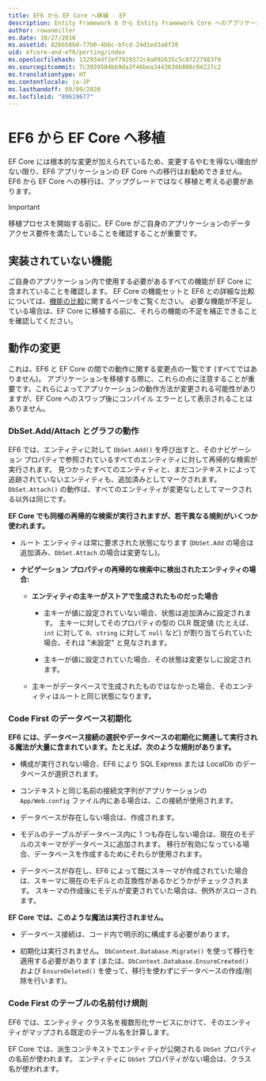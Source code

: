 ```yaml
---
title: EF6 から EF Core へ移植 - EF
description: Entity Framework 6 から Entity Framework Core へのアプリケーションの移植に関する一般的な情報
author: rowanmiller
ms.date: 10/27/2016
ms.assetid: 826b58bd-77b0-4bbc-bfcd-24d1ed3a8f38
uid: efcore-and-ef6/porting/index
ms.openlocfilehash: 132934df2ef7929372c4a092635c5c97227983f9
ms.sourcegitcommit: 7c3939504bb9da3f46bea3443638b808c04227c2
ms.translationtype: HT
ms.contentlocale: ja-JP
ms.lasthandoff: 09/09/2020
ms.locfileid: "89619677"
---
```

# <a name="porting-from-ef6-to-ef-core"></a>EF6 から EF Core へ移植

EF Core には根本的な変更が加えられているため、変更するやむを得ない理由がない限り、EF6 アプリケーションの EF Core への移行はお勧めできません。
EF6 から EF Core への移行は、アップグレードではなく移植と考える必要があります。

> [!IMPORTANT]
> 移植プロセスを開始する前に、EF Core がご自身のアプリケーションのデータ アクセス要件を満たしていることを確認することが重要です。

## <a name="missing-features"></a>実装されていない機能

ご自身のアプリケーション内で使用する必要があるすべての機能が EF Core に含まれていることを確認します。 EF Core の機能セットと EF6 との詳細な比較については、[機能の比較](xref:efcore-and-ef6/index)に関するページをご覧ください。 必要な機能が不足している場合は、EF Core に移植する前に、それらの機能の不足を補正できることを確認してください。

## <a name="behavior-changes"></a>動作の変更

これは、EF6 と EF Core の間での動作に関する変更点の一覧です (すべてではありません)。 アプリケーションを移植する際に、これらの点に注意することが重要です。これらによってアプリケーションの動作方法が変更される可能性がありますが、EF Core へのスワップ後にコンパイル エラーとして表示されることはありません。

### <a name="dbsetaddattach-and-graph-behavior"></a>DbSet.Add/Attach とグラフの動作

EF6 では、エンティティに対して `DbSet.Add()` を呼び出すと、そのナビゲーション プロパティで参照されているすべてのエンティティに対して再帰的な検索が実行されます。 見つかったすべてのエンティティと、まだコンテキストによって追跡されていないエンティティも、追加済みとしてマークされます。 `DbSet.Attach()` の動作は、すべてのエンティティが変更なしとしてマークされる以外は同じです。

**EF Core でも同様の再帰的な検索が実行されますが、若干異なる規則がいくつか使われます。**

*  ルート エンティティは常に要求された状態になります (`DbSet.Add` の場合は追加済み、`DbSet.Attach` の場合は変更なし)。

*  **ナビゲーション プロパティの再帰的な検索中に検出されたエンティティの場合:**

    *  **エンティティの主キーがストアで生成されたものだった場合**

        * 主キーが値に設定されていない場合、状態は追加済みに設定されます。 主キーに対してそのプロパティの型の CLR 既定値 (たとえば、`int` に対して `0`、`string` に対して `null` など) が割り当てられていた場合、それは "未設定" と見なされます。

        * 主キーが値に設定されていた場合、その状態は変更なしに設定されます。

    *  主キーがデータベースで生成されたものではなかった場合、そのエンティティはルートと同じ状態になります。

### <a name="code-first-database-initialization"></a>Code First のデータベース初期化

**EF6 には、データベース接続の選択やデータベースの初期化に関連して実行される魔法が大量に含まれています。たとえば、次のような規則があります。**

* 構成が実行されない場合、EF6 により SQL Express または LocalDb のデータベースが選択されます。

* コンテキストと同じ名前の接続文字列がアプリケーションの `App/Web.config` ファイル内にある場合は、この接続が使用されます。

* データベースが存在しない場合は、作成されます。

* モデルのテーブルがデータベース内に 1 つも存在しない場合は、現在のモデルのスキーマがデータベースに追加されます。 移行が有効になっている場合、データベースを作成するためにそれらが使用されます。

* データベースが存在し、EF6 によって既にスキーマが作成されていた場合は、スキーマに現在のモデルとの互換性があるかどうかがチェックされます。 スキーマの作成後にモデルが変更されていた場合は、例外がスローされます。

**EF Core では、このような魔法は実行されません。**

* データベース接続は、コード内で明示的に構成する必要があります。

* 初期化は実行されません。 `DbContext.Database.Migrate()` を使って移行を適用する必要があります (または、`DbContext.Database.EnsureCreated()` および `EnsureDeleted()` を使って、移行を使わずにデータベースの作成/削除を行います)。

### <a name="code-first-table-naming-convention"></a>Code First のテーブルの名前付け規則

EF6 では、エンティティ クラス名を複数形化サービスにかけて、そのエンティティがマップされる既定のテーブル名を計算します。

EF Core では、派生コンテキストでエンティティが公開される `DbSet` プロパティの名前が使われます。 エンティティに `DbSet` プロパティがない場合は、クラス名が使われます。
